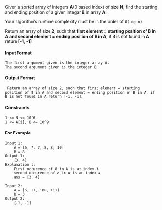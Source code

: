 Given a sorted array of integers **A**(0 based index) of size **N**, find the starting and ending position of a given integar **B** in array **A**.

Your algorithm’s runtime complexity must be in the order of `O(log n)`.

Return an array of size **2**, such that **first element = starting position of B in A and second element = ending position of B in A**, if **B** is not found in **A** return **[-1, -1]**.


#### Input Format
```
The first argument given is the integer array A.
The second argument given is the integer B.
```
#### Output Format
```
 Return an array of size 2, such that first element = starting position of B in A and second element = ending position of B in A, if B is not found in A return [-1, -1].
```
#### Constraints
```
1 <= N <= 10^6
1 <= A[i], B <= 10^9
```
#### For Example
```
Input 1:
    A = [5, 7, 7, 8, 8, 10]
    B = 8
Output 1:
    [3, 4]
Explanation 1:
    First occurence of 8 in A is at index 3
    Second occurence of 8 in A is at index 4
    ans = [3, 4]

Input 2:
    A = [5, 17, 100, 111]
    B = 3
Output 2:
    [-1, -1]
```
